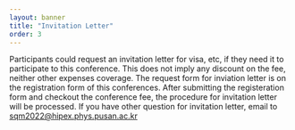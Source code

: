 ```yaml
---
layout: banner
title: "Invitation Letter"
order: 3
---
```


Participants could request an invitation letter for visa, etc, if they need it to participate to this conference. This does not imply any discount on the fee, neither other expenses coverage. The request form for inviation letter is on the registration form of this conferences. After submitting the registeration form and checkout the conference fee, the procedure for invitation letter will be processed. If you have other question for invitation letter, email to [sqm2022@hipex.phys.pusan.ac.kr](mailto:sqm2022@hipex.phys.pusan.ac.kr)